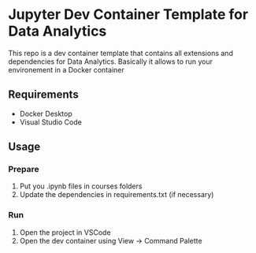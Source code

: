 # Jupyter Dev Container Template for Data Analytics

This repo is a dev container template that contains all extensions and dependencies for Data Analytics. Basically it allows to run your environement in a Docker container

## Requirements

- Docker Desktop
- Visual Studio Code

## Usage

### Prepare
1. Put you .ipynb files in courses folders
2. Update the dependencies in requirements.txt (if necessary)

### Run

1. Open the project in VSCode
2. Open the dev container using View -> Command Palette 